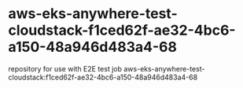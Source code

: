# aws-eks-anywhere-test-cloudstack-f1ced62f-ae32-4bc6-a150-48a946d483a4-68
repository for use with E2E test job aws-eks-anywhere-test-cloudstack:f1ced62f-ae32-4bc6-a150-48a946d483a4-68

